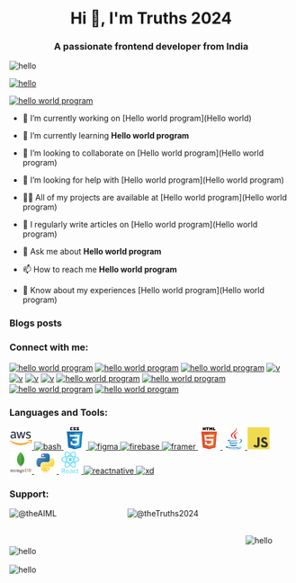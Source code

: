 <h1 align="center">Hi 👋, I'm Truths 2024</h1>
<h3 align="center">A passionate frontend developer from India</h3>

<p align="left"> <img src="https://komarev.com/ghpvc/?username=hello&label=Profile%20views&color=0e75b6&style=flat" alt="hello" /> </p>

<p align="left"> <a href="https://github.com/ryo-ma/github-profile-trophy"><img src="https://github-profile-trophy.vercel.app/?username=hello" alt="hello" /></a> </p>

<p align="left"> <a href="https://twitter.com/hello world program" target="blank"><img src="https://img.shields.io/twitter/follow/hello world program?logo=twitter&style=for-the-badge" alt="hello world program" /></a> </p>

- 🔭 I’m currently working on [Hello world program](Hello world)

- 🌱 I’m currently learning **Hello world program**

- 👯 I’m looking to collaborate on [Hello world program](Hello world program)

- 🤝 I’m looking for help with [Hello world program](Hello world program)

- 👨‍💻 All of my projects are available at [Hello world program](Hello world program)

- 📝 I regularly write articles on [Hello world program](Hello world program)

- 💬 Ask me about **Hello world program**

- 📫 How to reach me **Hello world program**

- 📄 Know about my experiences [Hello world program](Hello world program)

### Blogs posts
<!-- BLOG-POST-LIST:START -->
<!-- BLOG-POST-LIST:END -->

<h3 align="left">Connect with me:</h3>
<p align="left">
<a href="https://codepen.io/hello world program" target="blank"><img align="center" src="https://raw.githubusercontent.com/rahuldkjain/github-profile-readme-generator/master/src/images/icons/Social/codepen.svg" alt="hello world program" height="30" width="40" /></a>
<a href="https://dev.to/hello world program" target="blank"><img align="center" src="https://raw.githubusercontent.com/rahuldkjain/github-profile-readme-generator/master/src/images/icons/Social/devto.svg" alt="hello world program" height="30" width="40" /></a>
<a href="https://twitter.com/hello world program" target="blank"><img align="center" src="https://raw.githubusercontent.com/rahuldkjain/github-profile-readme-generator/master/src/images/icons/Social/twitter.svg" alt="hello world program" height="30" width="40" /></a>
<a href="https://linkedin.com/in/v" target="blank"><img align="center" src="https://raw.githubusercontent.com/rahuldkjain/github-profile-readme-generator/master/src/images/icons/Social/linked-in-alt.svg" alt="v" height="30" width="40" /></a>
<a href="https://stackoverflow.com/users/v" target="blank"><img align="center" src="https://raw.githubusercontent.com/rahuldkjain/github-profile-readme-generator/master/src/images/icons/Social/stack-overflow.svg" alt="v" height="30" width="40" /></a>
<a href="https://codesandbox.com/v" target="blank"><img align="center" src="https://raw.githubusercontent.com/rahuldkjain/github-profile-readme-generator/master/src/images/icons/Social/codesandbox.svg" alt="v" height="30" width="40" /></a>
<a href="https://kaggle.com/v" target="blank"><img align="center" src="https://raw.githubusercontent.com/rahuldkjain/github-profile-readme-generator/master/src/images/icons/Social/kaggle.svg" alt="v" height="30" width="40" /></a>
<a href="https://fb.com/hello world program" target="blank"><img align="center" src="https://raw.githubusercontent.com/rahuldkjain/github-profile-readme-generator/master/src/images/icons/Social/facebook.svg" alt="hello world program" height="30" width="40" /></a>
<a href="https://instagram.com/hello world program" target="blank"><img align="center" src="https://raw.githubusercontent.com/rahuldkjain/github-profile-readme-generator/master/src/images/icons/Social/instagram.svg" alt="hello world program" height="30" width="40" /></a>
<a href="https://dribbble.com/hello world program" target="blank"><img align="center" src="https://raw.githubusercontent.com/rahuldkjain/github-profile-readme-generator/master/src/images/icons/Social/dribbble.svg" alt="hello world program" height="30" width="40" /></a>
<a href="https://www.behance.net/hello world program" target="blank"><img align="center" src="https://raw.githubusercontent.com/rahuldkjain/github-profile-readme-generator/master/src/images/icons/Social/behance.svg" alt="hello world program" height="30" width="40" /></a>
</p>

<h3 align="left">Languages and Tools:</h3>
<p align="left"> <a href="https://aws.amazon.com" target="_blank" rel="noreferrer"> <img src="https://raw.githubusercontent.com/devicons/devicon/master/icons/amazonwebservices/amazonwebservices-original-wordmark.svg" alt="aws" width="40" height="40"/> </a> <a href="https://www.gnu.org/software/bash/" target="_blank" rel="noreferrer"> <img src="https://www.vectorlogo.zone/logos/gnu_bash/gnu_bash-icon.svg" alt="bash" width="40" height="40"/> </a> <a href="https://www.w3schools.com/css/" target="_blank" rel="noreferrer"> <img src="https://raw.githubusercontent.com/devicons/devicon/master/icons/css3/css3-original-wordmark.svg" alt="css3" width="40" height="40"/> </a> <a href="https://www.figma.com/" target="_blank" rel="noreferrer"> <img src="https://www.vectorlogo.zone/logos/figma/figma-icon.svg" alt="figma" width="40" height="40"/> </a> <a href="https://firebase.google.com/" target="_blank" rel="noreferrer"> <img src="https://www.vectorlogo.zone/logos/firebase/firebase-icon.svg" alt="firebase" width="40" height="40"/> </a> <a href="https://www.framer.com/" target="_blank" rel="noreferrer"> <img src="https://www.vectorlogo.zone/logos/framer/framer-icon.svg" alt="framer" width="40" height="40"/> </a> <a href="https://www.w3.org/html/" target="_blank" rel="noreferrer"> <img src="https://raw.githubusercontent.com/devicons/devicon/master/icons/html5/html5-original-wordmark.svg" alt="html5" width="40" height="40"/> </a> <a href="https://www.java.com" target="_blank" rel="noreferrer"> <img src="https://raw.githubusercontent.com/devicons/devicon/master/icons/java/java-original.svg" alt="java" width="40" height="40"/> </a> <a href="https://developer.mozilla.org/en-US/docs/Web/JavaScript" target="_blank" rel="noreferrer"> <img src="https://raw.githubusercontent.com/devicons/devicon/master/icons/javascript/javascript-original.svg" alt="javascript" width="40" height="40"/> </a> <a href="https://www.mongodb.com/" target="_blank" rel="noreferrer"> <img src="https://raw.githubusercontent.com/devicons/devicon/master/icons/mongodb/mongodb-original-wordmark.svg" alt="mongodb" width="40" height="40"/> </a> <a href="https://www.python.org" target="_blank" rel="noreferrer"> <img src="https://raw.githubusercontent.com/devicons/devicon/master/icons/python/python-original.svg" alt="python" width="40" height="40"/> </a> <a href="https://reactjs.org/" target="_blank" rel="noreferrer"> <img src="https://raw.githubusercontent.com/devicons/devicon/master/icons/react/react-original-wordmark.svg" alt="react" width="40" height="40"/> </a> <a href="https://reactnative.dev/" target="_blank" rel="noreferrer"> <img src="https://reactnative.dev/img/header_logo.svg" alt="reactnative" width="40" height="40"/> </a> <a href="https://www.adobe.com/products/xd.html" target="_blank" rel="noreferrer"> <img src="https://cdn.worldvectorlogo.com/logos/adobe-xd.svg" alt="xd" width="40" height="40"/> </a> </p>

<h3 align="left">Support:</h3>
<p><a href="https://www.buymeacoffee.com/@theAIML"> <img align="left" src="https://cdn.buymeacoffee.com/buttons/v2/default-yellow.png" height="50" width="210" alt="@theAIML" /></a><a href="https://ko-fi.com/@theTruths2024"> <img align="left" src="https://cdn.ko-fi.com/cdn/kofi3.png?v=3" height="50" width="210" alt="@theTruths2024" /></a></p><br><br>

<p><img align="left" src="https://github-readme-stats.vercel.app/api/top-langs?username=hello&show_icons=true&locale=en&layout=compact" alt="hello" /></p>

<p>&nbsp;<img align="center" src="https://github-readme-stats.vercel.app/api?username=hello&show_icons=true&locale=en" alt="hello" /></p>

<p><img align="center" src="https://github-readme-streak-stats.herokuapp.com/?user=hello&" alt="hello" /></p>
